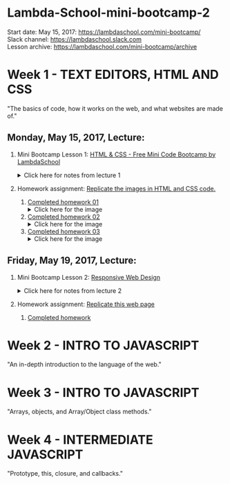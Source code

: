 # Lambda-School-mini-bootcamp-2
Start date: May 15, 2017: https://lambdaschool.com/mini-bootcamp/  
Slack channel: https://lambdaschool.slack.com  
Lesson archive: https://lambdaschool.com/mini-bootcamp/archive  

# Week 1 - TEXT EDITORS, HTML AND CSS
"The basics of code, how it works on the web, and what websites are made of."  
## Monday, May 15, 2017, Lecture:  

1. Mini Bootcamp Lesson 1: [HTML & CSS - Free Mini Code Bootcamp by LambdaSchool](https://youtu.be/nLs9I8MRbO0)  
    <details><summary>Click here for notes from lecture 1</summary><ul>  
      <li>
        <a href="https://youtu.be/nLs9I8MRbO0?t=12m">Lecture 1 starts@ ~12min</a><br>
        There's good information in the first twelve minutes, don't skip it.
      </li>

      <h2>HTML</h2>
      <li>
        <a href="https://justinjackson.ca/words.html">Words</a>
      </li>
      <li>
        Declaring the type of document: &lt;!DOCTYPE html&gt;<br>
        html = Hyper-Text Markup Language<br>
        HTML consists of matching &lt;tag_type&gt; openings and &lt;/tag_type&gt; closings.<br>
        Whatever is inside the open/close tag set belongs to that tag area.<br>
        I.e. &lt;open&gt; tag_area &lt;close&gt;<br>
        To declare a closing, the tag type is prepended with a forward slash: /<br>
        I.e. &lt;tag_type&gt; tag_area &lt;/tag_type&gt;<br>
        E.g. &lt;html&gt; html_area &lt;/html&gt;<br>
        HTML involves "nesting" tags inside each other per sections, containers, divisions, etc. E.g.<br><b>
        &lt;!DOCTYPE html&gt;&lt;html&gt;&lt;head&gt;...&lt;/head&gt;&lt;body&gt;...&lt;/body&gt;&lt;/html&gt;</b>
      </li>
      <li>
        &lt;html lang="en"&gt;...&lt;/html&gt;<br>
        per <a href="https://www.w3.org/International/questions/qa-html-language-declarations">w3.org: language declaration</a><br>
        <i>"Always use a language attribute on the html element. This is inherited by all other elements, and so will set a default language for the text in the document head element."</i><br>
      </li>
      <li>Basic html document layout:<br><ol>
        <li>&lt;!DOCTYPE html&gt; - doc. type declaration,</li>
        <li>&lt;html&gt; &lt;/html&gt; - html container</li>
        <li>&lt;head&gt; &lt;/head&gt; contains meta-info mostly for the browser,</li>
        <li>&lt;body&gt; &lt;/body&gt; is the actual body of the page</li></ol>
      <li>Title and meta info in head<br>
        Title tag determines browser tab text.<br>
        &lt;html&gt; &lt;head&gt; &lt;title&gt;Browser Tab Text&lt;/title&gt; &lt;/head&gt; &lt;body&gt; &lt;/body&gt; &lt;/html&gt;
      </li>
      <li>body contains what you see</li>
      <li>
        image tags (and some other tags) don't need to be closed<br>
        &lt;img src="url_goes_here"&gt;<br>
        ...& it makes NO difference, but you <i>can</i> use a closing tag:<br>
        &lt;img src="url_goes_here"/&gt;
      </li>
      <li>anchor tags for links, p tags for paragraphs, h# for headers, etc...</li>
      <li>Whitespace is pretty much ignored; however, whitepsaces (and tabs) can make things much more "human-readable"</li>
      <li>html comments are ignored by the html parser:<br>
      &lt;!-- <i>comments go here</i> --&gt;<br>
      &lt;!--<br><i>
      comments<br>
      can<br>
      also<br>
      be<br>
      across<br>
      multiple<br>
      lines<br>
      --&gt;</i>
      </li>

      <h2>CSS</h2>
      <li>CSS = Cascading Style Sheet</li>
      <li>
        CSS link syntax in the html file (tells the html doc where to find the corresponding css file)<br>
        &lt;html&gt; &lt;head&gt; &lt;title&gt;Browser Tab Text&lt;/title&gt; <b>&lt;link to CSS file&gt;</b> &lt;/head&gt; &lt;body&gt; &lt;/body&gt; &lt;/html&gt;<br>
        e.g. &lt;link rel="stylesheet" type="text/css" <b>href="homework.css"</b>&gt;
      </li>
      <li>convention is to put .css in the same directory as the .html, but it can be put in any directory so long as the "link href="" points to its location</li>
      <li>per <a href="https://www.w3schools.com/tags/tag_link.asp">w3schools.com: CSS link syntax</a>
      <li>
        HTML "super power": use the browser element inspector to see how web pages are constructed with html and css!<br>
        e.g. to find a hexadecimal color code (e.g. #4CAF50)
      </li>
      <li>
        Basic CSS syntax:<br>
        <b>tag_type {<br>
        &nbsp;&nbsp;&nbsp;&nbsp;declaration: specification;<br>
        &nbsp;&nbsp;&nbsp;&nbsp;...<br>
        }</b><br>
      </li>
      <li>
        more CSS syntax:<ul>
        <li>classes are prepended with a period, i.e. <b>.class_name{...}</b> e.g.,<br>
        <b>.some_class_name{...}</b> in the CSS file, and,<br>
        <b>&lt;html_tag class="some_class_name"&gt;...&lt;/html_tag&gt;</b> in the HTML file.</li>
        <li>id's are prepended with a has, i.e. <b>#id_name{...}</b> e.g.,<br>
        <b>#some_id_name{...}</b> in the CSS file, and,<br>
        <b>&lt;html_tag id="some_id_name"&gt;...&lt;/html_tag&gt;</b> in the HTML file.</ul>
      </li>
      <li>
        ID vs CLASS:<ul>
          <li>ID's are UNIQUE to a single instance</li><ul>
            <li>Each element can have only one ID</li>
            <li>Each page can have only one element with that ID</li></ul>
          <li>CLASSes are used to group element</li><ul>
            <li>You can use the same class on multiple elements.</li>
            <li>You can use multiple classes on the same element.</li></ul>
          </ul>
        More id vs class per <a href="https://css-tricks.com/the-difference-between-id-and-class/">CSS-Tricks.com</a> and <a href="http://stackoverflow.com/q/84378/5225057">stack question/answer</a>
      </li>
      <li>
      CSS order of precedence: most exact vs top to bottom cascade (vs importance)<ol>
        <li>Importance</li>
        <li>Specificity</li>
        <li>Source Order</li></ol>
      For more info, per <a href="https://www.w3.org/wiki/Inheritance_and_cascade">w3.org: "Inheritance and Cascade"</a></li>


      <li>CSS comments are between forward slash and star: /&#42; <i>comments go here</i> &#42;/ and they can span multiple lines as well.</li>




      <h2>Additional Notes</h2>
      <li><a href="http://stackoverflow.com/a/31032477/5225057">HTML specs, percentage vs. height</a></li>  
      <li><a href="https://www.w3schools.com/tags/tag_meta.asp">HTML meta tags</a></li>
      <li><a href="https://www.computerhope.com/issues/ch001034.htm">How do I indent or tab text on my web page or in HTML?</li>
      <li><a href="http://www.theukwebdesigncompany.com/articles/entity-escape-characters.php">HTML Escape Characters: Complete List</a></li>
      <li><b>I cannot recommend strongly enough: DO NOT TAKE NOTES IN HTML!!!!!! XD</b></li>
    </ul></details>

2. Homework assignment: [Replicate the images in HTML and CSS code.](https://github.com/SunJieMing/LS-Web-Intro-I)  
    1. [Completed homework 01](https://github.com/mixelpixel/Lambda-School-mini-bootcamp-2/tree/master/Lesson1/1homework) <details><summary>Click here for the image</summary><img src="https://github.com/mixelpixel/Lambda-School-mini-bootcamp-2/blob/master/Lesson1/1homework/first_layout.png"></details>
    2. [Completed homework 02](https://github.com/mixelpixel/Lambda-School-mini-bootcamp-2/tree/master/Lesson1/2homework) <details><summary>Click here for the image</summary><img src="https://github.com/mixelpixel/Lambda-School-mini-bootcamp-2/blob/master/Lesson1/2homework/second_layout.png"></details>
    3. [Completed homework 03](https://github.com/mixelpixel/Lambda-School-mini-bootcamp-2/tree/master/Lesson1/3homework) <details><summary>Click here for the image</summary><img src="https://github.com/mixelpixel/Lambda-School-mini-bootcamp-2/blob/master/Lesson1/3homework/third_layout.png"></details>

## Friday, May 19, 2017, Lecture:  

1. Mini Bootcamp Lesson 2: [Responsive Web Design](https://youtu.be/oXziWoSD8vQ)
    <details><summary>Click here for notes from lecture 2</summary><ul>  
      <li>html comments per divisions</li>  
      <li></li>   
    </ul></details>

2. Homework assignment: [Replicate this web page](http://blackrockdigital.github.io/startbootstrap-clean-blog/post.html)  
    1. [Completed homework](https://github.com/mixelpixel/Lambda-School-mini-bootcamp-2/tree/master/Lesson2/)

# Week 2 - INTRO TO JAVASCRIPT
"An in-depth introduction to the language of the web."  

# Week 3 - INTRO TO JAVASCRIPT
"Arrays, objects, and Array/Object class methods."  

# Week 4 - INTERMEDIATE JAVASCRIPT
"Prototype, this, closure, and callbacks."  
